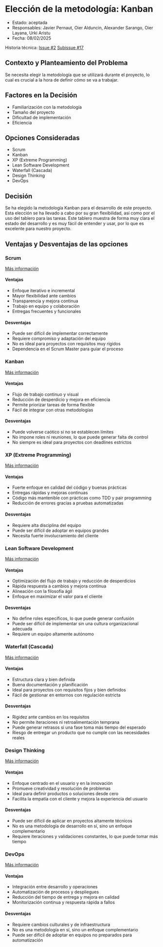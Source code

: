 # Elección de la metodología: Kanban

* Estado: aceptada
* Responsables: Javier Pernaut, Oier Alduncin, Alexander Sarango, Oier Layana, Urki Aristu
* Fecha: 08/02/2025

Historia técnica: [Issue #2](https://github.com/oielay/GTIO_Votacion/issues/2) [Subissue #17](https://github.com/oielay/GTIO_Votacion/issues/17)

## Contexto y Planteamiento del Problema

Se necesita elegir la metodología que se utilizará durante el proyecto, lo cual es crucial a la hora de definir cómo se va a trabajar.

## Factores en la Decisión 

* Familiarización con la metodología
* Tamaño del proyecto
* Dificultad de implementación
* Eficiencia

## Opciones Consideradas

* Scrum
* Kanban
* XP (Extreme Programming)
* Lean Software Development
* Waterfall (Cascada)
* Design Thinking
* DevOps

## Decisión

Se ha elegido la metodología Kanban para el desarrollo de este proyecto. Esta elección se ha llevado a cabo por su gran flexibilidad, así como por el uso del tablero para las tareas. Este tablero muestra de forma muy clara el estado del desarrollo y es muy fácil de entender y usar, por lo que es excelente para nuestro proyecto.

## Ventajas y Desventajas de las opciones

### Scrum

[Más información](https://www.atlassian.com/es/agile/scrum)

#### Ventajas

* Enfoque iterativo e incremental
* Mayor flexibilidad ante cambios
* Transparencia y mejora continua
* Trabajo en equipo y colaboración
* Entregas frecuentes y funcionales

#### Desventajas

* Puede ser difícil de implementar correctamente
* Requiere compromiso y adaptación del equipo
* No es ideal para proyectos con requisitos muy rígidos
* Dependencia en el Scrum Master para guiar el proceso

### Kanban

[Más información](https://kanbantool.com/es/metodologia-kanban)

#### Ventajas

* Flujo de trabajo continuo y visual
* Reducción de desperdicio y mejora en eficiencia
* Permite priorizar tareas de forma flexible
* Fácil de integrar con otras metodologías

#### Desventajas

* Puede volverse caótico si no se establecen límites
* No impone roles ni reuniones, lo que puede generar falta de control
* No siempre es ideal para proyectos con deadlines estrictos

### XP (Extreme Programming)

[Más información](https://asana.com/es/resources/extreme-programming-xp)

#### Ventajas

* Fuerte enfoque en calidad del código y buenas prácticas
* Entregas rápidas y mejoras continuas
* Código más mantenible con prácticas como TDD y pair programming
* Reducción de errores gracias a pruebas automatizadas

#### Desventajas

* Requiere alta disciplina del equipo
* Puede ser difícil de adoptar en equipos grandes
* Necesita fuerte involucramiento del cliente

### Lean Software Development

[Más información](https://openwebinars.net/blog/metodologia-lean-que-es-y-como-implementarla-en-empresas-it/)

#### Ventajas

* Optimización del flujo de trabajo y reducción de desperdicios
* Rápida respuesta a cambios y mejora continua
* Alineación con la filosofía ágil
* Enfoque en maximizar el valor para el cliente

#### Desventajas

* No define roles específicos, lo que puede generar confusión
* Puede ser difícil de implementar sin una cultura organizacional adecuada
* Requiere un equipo altamente autónomo

### Waterfall (Cascada)

[Más información](https://iep.edu.es/metodologia-waterfall/)

#### Ventajas

* Estructura clara y bien definida
* Buena documentación y planificación
* Ideal para proyectos con requisitos fijos y bien definidos
* Fácil de gestionar en entornos con regulación estricta

#### Desventajas

* Rigidez ante cambios en los requisitos
* No permite iteraciones ni retroalimentación temprana
* Puede generar retrasos si una fase toma más tiempo del esperado
* Riesgo de entregar un producto que no cumple con las necesidades reales

### Design Thinking

[Más información](https://designthinking.es/?v=12470fe406d4)

#### Ventajas

* Enfoque centrado en el usuario y en la innovación
* Promueve creatividad y resolución de problemas
* Ideal para definir productos o soluciones desde cero
* Facilita la empatía con el cliente y mejora la experiencia del usuario

#### Desventajas

* Puede ser difícil de aplicar en proyectos altamente técnicos
* No es una metodología de desarrollo en sí, sino un enfoque complementario
* Requiere iteraciones y validaciones constantes, lo que puede tomar más tiempo

### DevOps

[Más información](https://azure.microsoft.com/es-es/resources/cloud-computing-dictionary/what-is-devops#:~:text=Definici%C3%B3n%20de%20DevOps,los%20clientes%20de%20forma%20constante.)

#### Ventajas

* Integración entre desarrollo y operaciones
* Automatización de procesos y despliegues
* Reducción del tiempo de entrega y mejora en calidad
* Monitorización continua y respuesta rápida a fallos

#### Desventajas

* Requiere cambios culturales y de infraestructura
* No es una metodología en sí, sino un enfoque complementario
* Puede ser difícil de adoptar en equipos no preparados para automatización